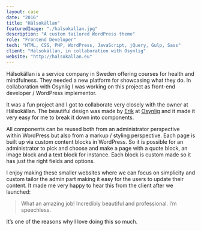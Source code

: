 ```yaml
---
layout: case
date: "2016"
title: "Hälsokällan"
featuredImage: "./halsokallan.jpg"
description: "A custom tailored WordPress theme"
role: "Frontend Developer"
tech: "HTML, CSS, PHP, WordPress, JavaScript, jQuery, Gulp, Sass"
client: "Hälsokällan, in collaboration with Osynlig"
website: "http://halsokallan.eu"
---
```


Hälsokällan is a service company in Sweden offering courses for health and mindfulness. They needed a new platform for showcasing what they do. In collaboration with Osynlig I was working on this project as front-end developer / WordPress implementor.

It was a fun project and I got to collaborate very closely with the owner at Hälsokällan. The beautiful design was made by [Erik](http://erikcarlsson.se/) at [Osynlig](https://osynlig.se/) and it made it very easy for me to break it down into components.

All components can be reused both from an administrator perspective within WordPress but also from a markup / styling perspective. Each page is built up via custom content blocks in WordPress. So it is possible for an administrator to pick and choose and make a page with a quote block, an image block and a text block for instance. Each block is custom made so it has just the right fields and options.

I enjoy making these smaller websites where we can focus on simplicity and custom tailor the admin part making it easy for the users to update their content. It made me very happy to hear this from the client after we launched:

> What an amazing job! Incredibly beautiful and professional. I’m speechless.

It’s one of the reasons why I love doing this so much.
